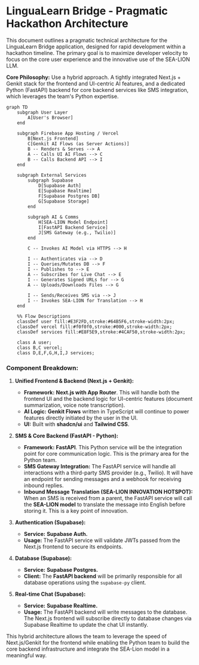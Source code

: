 # LinguaLearn Bridge - Pragmatic Hackathon Architecture

This document outlines a pragmatic technical architecture for the LinguaLearn Bridge application, designed for rapid development within a hackathon timeline. The primary goal is to maximize developer velocity to focus on the core user experience and the innovative use of the SEA-LION LLM.

**Core Philosophy:** Use a hybrid approach. A tightly integrated Next.js + Genkit stack for the frontend and UI-centric AI features, and a dedicated Python (FastAPI) backend for core backend services like SMS integration, which leverages the team's Python expertise.

```mermaid
graph TD
    subgraph User Layer
        A[User's Browser]
    end

    subgraph Firebase App Hosting / Vercel
        B[Next.js Frontend]
        C[Genkit AI Flows (as Server Actions)]
        B -- Renders & Serves --> A
        A -- Calls UI AI Flows --> C
        B -- Calls Backend API --> I
    end

    subgraph External Services
        subgraph Supabase
            D[Supabase Auth]
            E[Supabase Realtime]
            F[Supabase Postgres DB]
            G[Supabase Storage]
        end

        subgraph AI & Comms
            H[SEA-LION Model Endpoint]
            I[FastAPI Backend Service]
            J[SMS Gateway (e.g., Twilio)]
        end

        C -- Invokes AI Model via HTTPS --> H

        I -- Authenticates via --> D
        I -- Queries/Mutates DB --> F
        I -- Publishes to --> E
        A -- Subscribes for Live Chat --> E
        I -- Generates Signed URLs for --> G
        A -- Uploads/Downloads Files --> G

        I -- Sends/Receives SMS via --> J
        I -- Invokes SEA-LION for Translation --> H
    end

    %% Flow Descriptions
    classDef user fill:#E3F2FD,stroke:#64B5F6,stroke-width:2px;
    classDef vercel fill:#f0f0f0,stroke:#000,stroke-width:2px;
    classDef services fill:#E8F5E9,stroke:#4CAF50,stroke-width:2px;

    class A user;
    class B,C vercel;
    class D,E,F,G,H,I,J services;

```

### Component Breakdown:

1.  **Unified Frontend & Backend (Next.js + Genkit):**
    *   **Framework:** **Next.js with App Router**. This will handle both the frontend UI and the backend logic for UI-centric features (document summarization, voice note transcription).
    *   **AI Logic:** **Genkit Flows** written in TypeScript will continue to power features directly initiated by the user in the UI.
    *   **UI:** Built with **shadcn/ui** and **Tailwind CSS**.

2.  **SMS & Core Backend (FastAPI - Python):**
    *   **Framework:** **FastAPI**. This Python service will be the integration point for core communication logic. This is the primary area for the Python team.
    *   **SMS Gateway Integration:** The FastAPI service will handle all interactions with a third-party SMS provider (e.g., Twilio). It will have an endpoint for sending messages and a webhook for receiving inbound replies.
    *   **Inbound Message Translation (SEA-LION INNOVATION HOTSPOT):** When an SMS is received from a parent, the FastAPI service will call the **SEA-LION model** to translate the message into English before storing it. This is a key point of innovation.

3.  **Authentication (Supabase):**
    *   **Service:** **Supabase Auth.**
    *   **Usage:** The FastAPI service will validate JWTs passed from the Next.js frontend to secure its endpoints.

4.  **Database (Supabase):**
    *   **Service:** **Supabase Postgres.**
    *   **Client:** The **FastAPI backend** will be primarily responsible for all database operations using the `supabase-py` client.

5.  **Real-time Chat (Supabase):**
    *   **Service:** **Supabase Realtime.**
    *   **Usage:** The FastAPI backend will write messages to the database. The Next.js frontend will subscribe directly to database changes via Supabase Realtime to update the chat UI instantly.

This hybrid architecture allows the team to leverage the speed of Next.js/Genkit for the frontend while enabling the Python team to build the core backend infrastructure and integrate the SEA-Lion model in a meaningful way.
